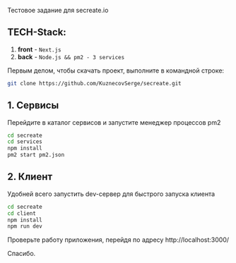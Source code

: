 Тестовое задание для secreate.io

## TECH-Stack:
1. **front** - `Next.js`
2. **back** - `Node.js && pm2 - 3 services`


Первым делом, чтобы скачать проект, выполните в командной строке:

```bash
git clone https://github.com/KuznecovSerge/secreate.git
```

## 1. Сервисы

Перейдите в каталог сервисов и запустите менеджер процессов pm2

```bash
cd secreate
cd services
npm install
pm2 start pm2.json
```

## 2. Клиент

Удобней всего запустить dev-сервер для быстрого запуска клиента 

```bash
cd secreate
cd client
npm install
npm run dev
```

Проверьте работу приложения, перейдя по адресу http://localhost:3000/

Спасибо.
